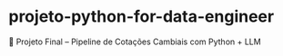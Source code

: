 # projeto-python-for-data-engineer
🚀 Projeto Final – Pipeline de Cotações Cambiais com Python + LLM
